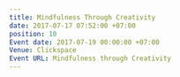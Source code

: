 ```yaml
---
title: Mindfulness Through Creativity
date: 2017-07-17 07:52:00 +07:00
position: 10
Event date: 2017-07-19 00:00:00 +07:00
Venue: Clickspace
Event URL: Mindfulness through Creativity
---
```


